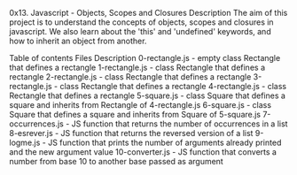 0x13. Javascript - Objects, Scopes and Closures
Description
The aim of this project is to understand the concepts of objects, scopes and closures in javascript. We also learn about the 'this' and 'undefined' keywords, and how to inherit an object from another.

Table of contents
Files	Description
0-rectangle.js - empty class Rectangle that defines a rectangle
1-rectangle.js - class Rectangle that defines a rectangle
2-rectangle.js - class Rectangle that defines a rectangle
3-rectangle.js - class Rectangle that defines a rectangle
4-rectangle.js - class Rectangle that defines a rectangle
5-square.js - class Square that defines a square and inherits from Rectangle of 4-rectangle.js
6-square.js - class Square that defines a square and inherits from Square of 5-square.js
7-occurrences.js - JS function that returns the number of occurrences in a list
8-esrever.js - JS function that returns the reversed version of a list
9-logme.js - JS function that prints the number of arguments already printed and the new argument value
10-converter.js - JS function that converts a number from base 10 to another base passed as argument
